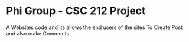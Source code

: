 # Phi Group - CSC 212 Project
A Websites code and its allows the end users of the sites To Create Post and also make Comments. 
